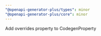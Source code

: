 ```yaml
---
"@openapi-generator-plus/types": minor
"@openapi-generator-plus/core": minor
---
```


Add overrides property to CodegenProperty
